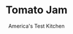 ---
layout: ../../layouts/MarkdownPostLayout.astro
title: Tomato Jam
author: America's Test Kitchen
pubDate: 2023-03-15
description: "It may sound strange, but it doesn’t taste that way. Tomatoes are a fruit, not a vegetable, after all."
image_url: https://res.cloudinary.com/hksqkdlah/image/upload/ar_1:1,c_fill,dpr_2.0,f_auto,fl_lossy.progressive.strip_profile,g_faces:auto,q_auto:low,w_344/10660_sfs-tomatojam-10
tags: ["Side Dishes","Condiments"]
calories: 1045
protein: 
carbohydrates: 8
fats: 
fiber: 
ingredients: ["2 pounds, plum tomatoes, cored and chopped","1 cup, packed light brown sugar","1/2 , onion, chopped","3 tablespoons, lemon juice","2 teaspoons, grated fresh ginger","1 teaspoon, ground cumin","3/4 teaspoon, salt","1/8 teaspoon, red pepper flakes"]
serves: 32
time: "45 minutes, plus 2 hours chilling"
instructions: ["Pulse all ingredients in food processor until coarsely ground, about 8 pulses. Transfer mixture to 12-inch nonstick skillet and bring to boil over medium heat.","Reduce heat to medium-low and simmer, stirring occasionally, until mixture is thick and syrupy (spatula should leave wide trail when dragged through jam), 20 to 25 minutes. Transfer tomato jam to bowl (or jar) and refrigerate until cool, about 2 hours."]
nutrition: ["82 mg Potassium","8 mg Phosphorus","9 mg Calcium","4 mg Magnesium","58 mg Sodium","4 mg Vitamin C","5 µg Folate (food)","7 g Sugars","2 µg Vitamin K","30 g Water","8 g Carbs","5 µg Folate equivalent (total)","11 µg Vitamin A","32 kcal Energy","6 g Sugars, added","1045 calories"]
notes: "It’s important to use plum tomatoes; globe tomatoes are juicier and need to cook longer. Use tomato jam in a turkey or egg salad sandwich, slather it on a burger, spread it on a buttered English muffin, or serve it with your favorite cheese. Store the jam in the refrigerator for up to two weeks."
---